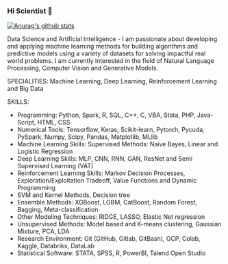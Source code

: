 ### Hi Scientist 👋

[![Anurag's github stats](https://github-readme-stats.vercel.app/api?username=Niangmohamed&show_icons=true&theme=vue)](https://github.com/anuraghazra/github-readme-stats)

Data Science and Artificial Intelligence - I am passionate about developing and applying machine learning methods for building algorithms and predictive models using a variety of datasets for solving impactful real world problems. I am currently interested in the field of Natural Language Processing, Computer Vision and Generative Models.

SPECIALITIES: Machine Learning, Deep Learning, Reinforcement Learning and Big Data

SKILLS:
 - Programming: Python, Spark, R, SQL, C++, C, VBA, Stata, PHP, Java-Script, HTML, CSS
 - Numerical Tools: Tensorflow, Keras, Scikit-learn, Pytorch, Pycuda, PySpark, Numpy, Scipy, Pandas, Matplotlib, MLlib
 - Machine Learning Skills: Supervised Methods: Naive Bayes, Linear and Logistic Regression
 - Deep Learning Skills: MLP, CNN, RNN, GAN, ResNet and Semi Supervised Learning (VAT)
 - Reinforcement Learning Skills: Markov Decision Processes, Exploration/Exploitation Tradeoff, Value Functions and Dynamic Programming
 - SVM and Kernel Methods, Decision tree
 - Ensemble Methods: XGBoost, LGBM, CatBoost, Random Forest, Bagging, Meta-classification
 - Other Modeling Techniques: RIDGE, LASSO, Elastic Net regression
 - Unsupervised Methods: Model based and K-means clustering, Gaussian Mixture, PCA, LDA
 - Research Environment: Git (GitHub, Gitlab, GitBash), GCP, Colab, Kaggle,  Databriks, DataLab
 - Statistical Software: STATA, SPSS, R, PowerBI, Talend Open Studio


<!--
**Niangmohamed/Niangmohamed** is a ✨ _special_ ✨ repository because its `README.md` (this file) appears on your GitHub profile.

Here are some ideas to get you started:

- 🔭 I’m currently working on ...
- 🌱 I’m currently learning ...
- 👯 I’m looking to collaborate on ...
- 🤔 I’m looking for help with ...
- 💬 Ask me about ...
- 📫 How to reach me: ...
- 😄 Pronouns: ...
- ⚡ Fun fact: ...
-->
